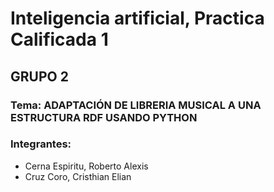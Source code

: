 # Inteligencia artificial, Practica Calificada 1

## GRUPO 2

### Tema: ADAPTACIÓN DE LIBRERIA MUSICAL A UNA ESTRUCTURA RDF USANDO PYTHON

### Integrantes:

- Cerna Espiritu, Roberto Alexis
- Cruz Coro, Cristhian Elian
